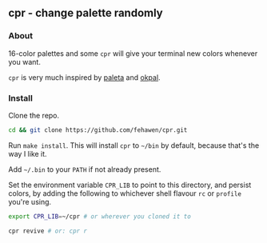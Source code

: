 ## cpr - change palette randomly

### About

16-color palettes and some `cpr` will give your terminal new colors whenever you want.

`cpr` is very much inspired by [paleta](https://github.com/dylanaraps/paleta/blob/master/paleta) and [okpal](https://github.com/dylanaraps/okpal/blob/master/okpal).

### Install

Clone the repo.

```sh
cd && git clone https://github.com/fehawen/cpr.git
```

Run `make install`. This will install `cpr` to `~/bin` by default, because that's the way I like it.

Add `~/.bin` to your `PATH` if not already present.

Set the environment variable `CPR_LIB` to point to this directory, and persist colors, by adding the following to whichever shell flavour `rc` or `profile` you're using.

```sh
export CPR_LIB=~/cpr # or wherever you cloned it to

cpr revive # or: cpr r
```

